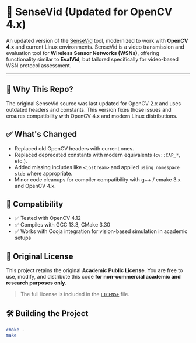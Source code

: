 # 🎥 SenseVid (Updated for OpenCV 4.x)

An updated version of the [SenseVid](http://w3.cran.univ-lorraine.fr/perso/moufida.maimour/SenseVid/sensevid.html) tool, modernized to work with **OpenCV 4.x** and current Linux environments. SenseVid is a video transmission and evaluation tool for **Wireless Sensor Networks (WSNs)**, offering functionality similar to **EvalVid**, but tailored specifically for video-based WSN protocol assessment.

---

## 📌 Why This Repo?

The original SenseVid source was last updated for OpenCV 2.x and uses outdated headers and constants. This version fixes those issues and ensures compatibility with OpenCV 4.x and modern Linux distributions.

## ✅ What's Changed

- Replaced old OpenCV headers with current ones.
- Replaced deprecated constants with modern equivalents (`cv::CAP_*`, etc.).
- Added missing includes like `<iostream>` and applied `using namespace std;` where appropriate.
- Minor code cleanups for compiler compatibility with g++ / cmake 3.x and OpenCV 4.x.

## 🧪 Compatibility

- ✅ Tested with OpenCV 4.12
- ✅ Compiles with GCC 13.3, CMake 3.30
- ✅ Works with Cooja integration for vision-based simulation in academic setups

## 📁 Original License

This project retains the original **Academic Public License**. You are free to use, modify, and distribute this code **for non-commercial academic and research purposes only**.

> The full license is included in the [`LICENSE`](./LICENSE_SENSEVID) file.

## 🛠️ Building the Project

```bash
cmake .
make
```
